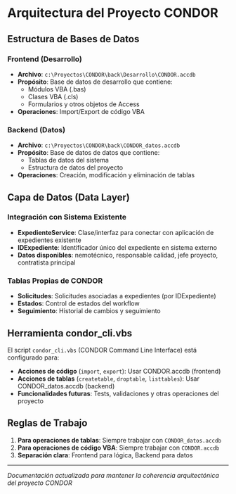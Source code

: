 # Arquitectura del Proyecto CONDOR

## Estructura de Bases de Datos

### Frontend (Desarrollo)
- **Archivo**: `c:\Proyectos\CONDOR\back\Desarrollo\CONDOR.accdb`
- **Propósito**: Base de datos de desarrollo que contiene:
  - Módulos VBA (.bas)
  - Clases VBA (.cls)
  - Formularios y otros objetos de Access
- **Operaciones**: Import/Export de código VBA

### Backend (Datos)
- **Archivo**: `c:\Proyectos\CONDOR\back\CONDOR_datos.accdb`
- **Propósito**: Base de datos de datos que contiene:
  - Tablas de datos del sistema
  - Estructura de datos del proyecto
- **Operaciones**: Creación, modificación y eliminación de tablas

## Capa de Datos (Data Layer)

### Integración con Sistema Existente
- **ExpedienteService**: Clase/interfaz para conectar con aplicación de expedientes existente
- **IDExpediente**: Identificador único del expediente en sistema externo
- **Datos disponibles**: nemotécnico, responsable calidad, jefe proyecto, contratista principal

### Tablas Propias de CONDOR
- **Solicitudes**: Solicitudes asociadas a expedientes (por IDExpediente)
- **Estados**: Control de estados del workflow
- **Seguimiento**: Historial de cambios y seguimiento

## Herramienta condor_cli.vbs

El script `condor_cli.vbs` (CONDOR Command Line Interface) está configurado para:
- **Acciones de código** (`import`, `export`): Usar CONDOR.accdb (frontend)
- **Acciones de tablas** (`createtable`, `droptable`, `listtables`): Usar CONDOR_datos.accdb (backend)
- **Funcionalidades futuras**: Tests, validaciones y otras operaciones del proyecto

## Reglas de Trabajo

1. **Para operaciones de tablas**: Siempre trabajar con `CONDOR_datos.accdb`
2. **Para operaciones de código VBA**: Siempre trabajar con `CONDOR.accdb`
3. **Separación clara**: Frontend para lógica, Backend para datos

---
*Documentación actualizada para mantener la coherencia arquitectónica del proyecto CONDOR*